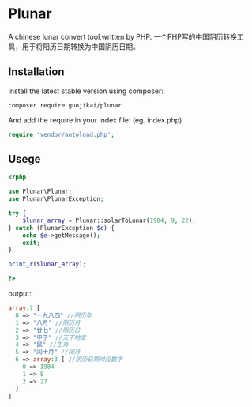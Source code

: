 Plunar
===============
A chinese lunar convert tool,written by PHP. 一个PHP写的中国阴历转换工具，用于将阳历日期转换为中国阴历日期。

Installation
------------
Install the latest stable version using composer:

```
composer require guojikai/plunar
```
And add the require in your index file: (eg. index.php)

```php
require 'vendor/autoload.php';
```

Usege
-----
```php
<?php

use Plunar\Plunar;
use Plunar\PlunarException;

try {
	$lunar_array = Plunar::solarToLunar(1984, 9, 22);
} catch (PlunarException $e) {
	echo $e->getMessage();
	exit;
}

print_r($lunar_array);

?>
```

output:

```php
array:7 [
  0 => "一九八四" //阴历年
  1 => "八月" //阴历月
  2 => "廿七" //阴历日
  3 => "甲子" //天干地支
  4 => "鼠" //生肖
  5 => "闰十月" //闰月
  6 => array:3 [ //阴历日期对应数字
    0 => 1984
    1 => 8
    2 => 27
  ]
]
```
